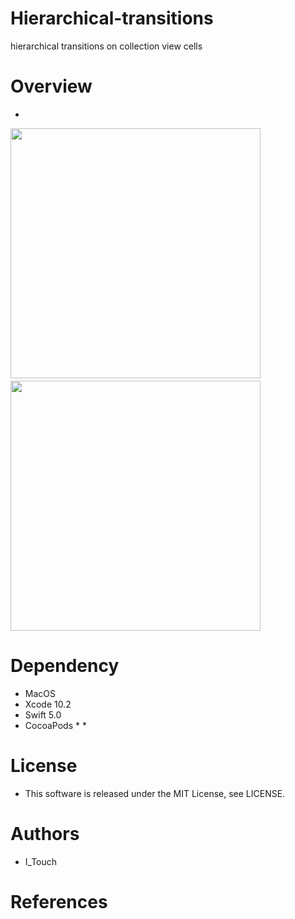 # Hierarchical-transitions
hierarchical transitions on collection view cells

# Overview

* 

<img src="https://github.com/YukiMorishita/Images/blob/master/Reminder/ReminderViewImage.png" width="400.0">　
<img src="https://github.com/YukiMorishita/Images/blob/master/Reminder/AddReminderViewImage.png" width="400.0">

# Dependency

* MacOS
* Xcode 10.2
* Swift 5.0
* CocoaPods
  * 
  * 

# License

* This software is released under the MIT License, see LICENSE.

# Authors

* I_Touch

# References
